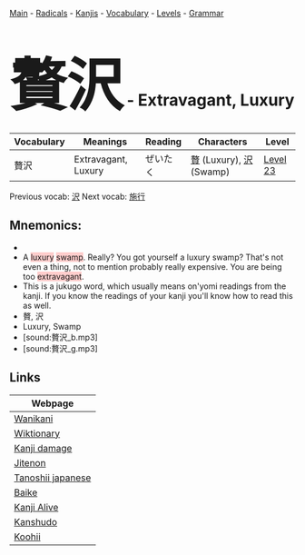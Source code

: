 <style> bigfont {font-size: 100px}</style>
[Main](../README.md) -
[Radicals](../radicals.md) -
[Kanjis](../kanjis.md) -
[Vocabulary](../vocabulary.md) -
[Levels](../levels.md) -
[Grammar](../grammar.md)
# <bigfont> 贅沢</bigfont> - Extravagant, Luxury 

| Vocabulary | Meanings | Reading | Characters | Level |
| --- | --- | --- | --- | --- |
| 贅沢 | Extravagant, Luxury | ぜいたく |  [贅](../kanjis/贅.md) (Luxury), [沢](../kanjis/沢.md) (Swamp) | [Level 23](../levels/wk_level23.md) |

Previous vocab: [沢](沢.md) Next vocab: [施行](施行.md) 

## Mnemonics:

* 
* A <span style="background-color:#ffcccb"> luxury</span> <span style="background-color:#ffcccb"> swamp</span>. Really? You got yourself a luxury swamp? That's not even a thing, not to mention probably really expensive. You are being too <span style="background-color:#ffcccb"> extravagant</span>.
* This is a jukugo word, which usually means on'yomi readings from the kanji. If you know the readings of your kanji you'll know how to read this as well.
* 贅, 沢
* Luxury, Swamp
* [sound:贅沢_b.mp3]
* [sound:贅沢_g.mp3]


## Links 

| Webpage |
| --- |
| [Wanikani          ](https://www.wanikani.com/kanji/贅沢) |
| [Wiktionary        ](https://en.wiktionary.org/wiki/贅沢) |
| [Kanji damage      ](http://www.kanjidamage.com/kanji/search?utf8=✓&q=贅沢) |
| [Jitenon           ](https://jitenon.com/kanji/贅沢) |
| [Tanoshii japanese ](https://www.tanoshiijapanese.com/dictionary/kanji.cfm?k=贅沢) |
| [Baike             ](https://baike.baidu.com/item/贅沢) |
| [Kanji Alive       ](https://app.kanjialive.com/贅沢) |
| [Kanshudo          ](https://www.kanshudo.com/searchmn?q=贅沢) |
| [Koohii            ](https://kanji.koohii.com/study/kanji/贅沢) |
